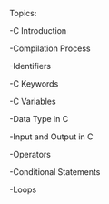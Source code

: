 Topics: 

-C Introduction

-Compilation Process

-Identifiers

-C Keywords

-C Variables

-Data Type in C

-Input and Output in C

-Operators

-Conditional Statements

-Loops
